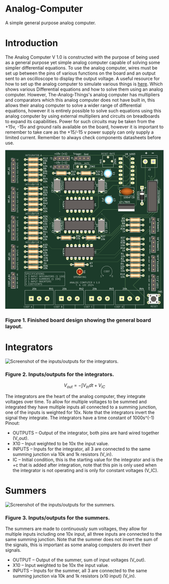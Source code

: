 # Analog-Computer
A simple general purpose analog computer.

# Introduction
The Analog Computer V 1.0 is constructed with the purpose of being used as a general purpose yet simple analog computer capable of solving some simpler differential equations. To use the analog computer, wires must be set up between the pins of various functions on the board and an output sent to an oscilloscope to display the output voltage. A useful resource for how to set up the analog computer to simulate various things is [here](https://the-analog-thing.org/THAT_First_Steps.pdf). Which shows various Differential equations and how to solve them using an analog computer. However, The-Analog-Things's analog computer has multipliers and comparators which this analog computer does not have built in, this allows their analog computer to solve a wider range of differential equations, however it is entirely possible to solve such equations using this analog computer by using external multipliers and circuits on breadboards to expand its capabilities. Power for such circuits may be taken from the +15v, -15v and ground rails available on the board, however it is important to remember to take care as the +15/-15 v power supply can only supply a limited current. Remember to always check components datasheets before use.

![Photo of the finished circuit board design.](/Images/Board.PNG)
### Figure 1. Finished board design showing the general board layout.

# Integrators
![Screenshot of the inputs/outputs for the integrators.](/Images/integrators.PNG )
### Figure 2. Inputs/outputs for the integrators.

```math
V_{out} = - \int V_{in} dt + V_{IC}
```

The integrators are the heart of the analog computer, they integrate voltages over time. To allow for multiple voltages to be summed and integrated they have multiple inputs all connected to a summing junction, one of the inputs is weighted for 10x. 
Note that the integrators invert the signal they integrate.
The integrators have a time constant of 1000s^(-1)
Pinout:
* OUTPUTS – Output of the integrator, both pins are hard wired together (V_out). 
* X10 – Input weighted to be 10x the input value.
* INPUTS – Inputs for the integrator, all 3 are connected to the same summing junction via 10k and 1k resistors (V_in).
* IC – Initial condition, this is the starting value for the integrator and is the +c that is added after integration, note that this pin is only used when the integrator is not operating and is only for constant voltages (V_IC).

# Summers
![Screenshot of the inputs/outputs for the summers.](/Images/Summers.PNG )
### Figure 3. Inputs/outputs for the summers.

The summers are made to continuously sum voltages, they allow for multiple inputs including one 10x input, all three inputs are connected to the same summing junction. Note that the summer does not invert the sum of the signals, this is important as some analog computers do invert their signals.
* OUTPUT – Output of the summer, sum of input voltages (V_out).
* X10 – Input weighted to be 10x the input value.
* INPUTS – Inputs for the summer, all 3 are connected to the same summing junction via 10k and 1k resistors (x10 input) (V_in).
